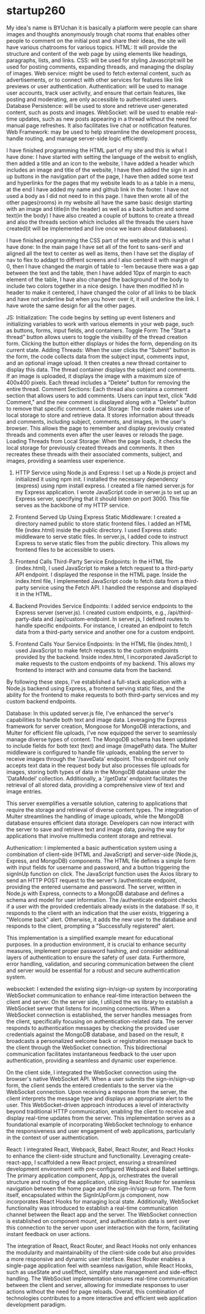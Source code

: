 # startup260
My idea's name is BYUchan it is basically a platform were people can share images and thoughts anonymously trough chat rooms that enables other people to comment on the initial post and share their ideas, the site will have various chatrooms for various topics.
HTML: It will provide the structure and content of the web page by using elements like headings, paragraphs, lists, and links.
CSS: will be used for styling
Javascript:will be used for posting comments, expanding threads, and managing the display of images.
Web service: might be used to fetch external content, such as advertisements, or to connect with other services for features like link previews or user authentication.
Authentication: will be used to manage user accounts, track user activity, and ensure that certain features, like posting and moderating, are only accessible to authenticated users.
Database Persistence: will be used to store and retrieve user-generated content, such as posts and images. 
WebSocket: will be used to enable real-time updates, such as new posts appearing in a thread without the need for manual page refreshes. It also facilitates live chat or notification features.
Web Framework: may be used to help streamline the development process, handle routing, and manage server-side logic efficiently.

I have finished programming the HTML part of my site and this is what I have done:
I have started with setting the language of the websit to english, then added a title and an icon to the website, I have added a header which includes an image and title of the website, I have then added the sign in and up buttons in the navigation part of the page, I have then added some text and hyperlinks for the pages that my website leads to as a table in a menu, at the end I have added my name and github link in the footer. I have not used a body as I did not need to in this page.
I have then wrote all of the other pages(rooms) in my website all have the same basic design starting with an image and title(in the header) as well as a back button and some text(in the body) I have also created a couple of buttons to create a thread and also the threads section which includes all the threads the users have created(it will be implemented and live once we learn about databases).

I have finished programming the CSS part of the website and this is what I have done:
 In the main page I have set all of the font to sans-serif and aligned all the text to center as well as items, then I have set the display of nav to flex to addapt to diffrent screens and I also centerd it with margin of 0, then I have changed the margin of table to -1em because there was a gap between the text and the table, then I have added 10px of margin to each element of the table, I have also changed the background of the body to include two colors together in a nice design. I have then modified h1 in header to make it centered, I have changed the color of all links to be black and have not underline but when you hover over it, it will underline the link.
 I have wrote the same design for all the other pages.  

JS:
Initialization: The code begins by setting up event listeners and initializing variables to work with various elements in your web page, such as buttons, forms, input fields, and containers.
Toggle Form: The "Start a thread" button allows users to toggle the visibility of the thread creation form. Clicking the button either displays or hides the form, depending on its current state.
Adding Threads: When the user clicks the "Submit" button in the form, the code collects data from the subject input, comments input, and an optional image upload. It then creates a new thread container to display this data.
The thread container displays the subject and comments.
If an image is uploaded, it displays the image with a maximum size of 400x400 pixels.
Each thread includes a "Delete" button for removing the entire thread.
Comment Sections: Each thread also contains a comment section that allows users to add comments. Users can input text, click "Add Comment," and the new comment is displayed along with a "Delete" button to remove that specific comment.
Local Storage: The code makes use of local storage to store and retrieve data. It stores information about threads and comments, including subject, comments, and images, in the user's browser. This allows the page to remember and display previously created threads and comments even after the user leaves or reloads the page.
Loading Threads from Local Storage: When the page loads, it checks the local storage for previously created threads and comments. It then recreates these threads with their associated comments, subject, and images, providing a seamless user experience.


1. HTTP Service using Node.js and Express:
I set up a Node.js project and initialized it using npm init.
I installed the necessary dependency (express) using npm install express.
I created a file named server.js for my Express application.
I wrote JavaScript code in server.js to set up an Express server, specifying that it should listen on port 3000. This file serves as the backbone of my HTTP service.

2. Frontend Served Up Using Express Static Middleware:
I created a directory named public to store static frontend files.
I added an HTML file (index.html) inside the public directory.
I used Express static middleware to serve static files.
In server.js, I added code to instruct Express to serve static files from the public directory. This allows my frontend files to be accessible to users.

3. Frontend Calls Third-Party Service Endpoints:
In the HTML file (index.html), I used JavaScript to make a fetch request to a third-party API endpoint.
I displayed the response in the HTML page.
Inside the index.html file, I implemented JavaScript code to fetch data from a third-party service using the Fetch API. I handled the response and displayed it in the HTML.

4. Backend Provides Service Endpoints:
I added service endpoints to the Express server (server.js).
I created custom endpoints, e.g., /api/third-party-data and /api/custom-endpoint.
In server.js, I defined routes to handle specific endpoints. For instance, I created an endpoint to fetch data from a third-party service and another one for a custom endpoint.

5. Frontend Calls Your Service Endpoints:
In the HTML file (index.html), I used JavaScript to make fetch requests to the custom endpoints provided by the backend.
Inside index.html, I incorporated JavaScript to make requests to the custom endpoints of my backend. This allows my frontend to interact with and consume data from the backend.

By following these steps, I've established a full-stack application with a Node.js backend using Express, a frontend serving static files, and the ability for the frontend to make requests to both third-party services and my custom backend endpoints.



Database:
In this updated server.js file, I've enhanced the server's capabilities to handle both text and image data. Leveraging the Express framework for server creation, Mongoose for MongoDB interactions, and Multer for efficient file uploads, I've now equipped the server to seamlessly manage diverse types of content. The MongoDB schema has been updated to include fields for both text (text) and image (imagePath) data. The Multer middleware is configured to handle file uploads, enabling the server to receive images through the '/saveData' endpoint. This endpoint not only accepts text data in the request body but also processes file uploads for images, storing both types of data in the MongoDB database under the 'DataModel' collection. Additionally, a '/getData' endpoint facilitates the retrieval of all stored data, providing a comprehensive view of text and image entries.

This server exemplifies a versatile solution, catering to applications that require the storage and retrieval of diverse content types. The integration of Multer streamlines the handling of image uploads, while the MongoDB database ensures efficient data storage. Developers can now interact with the server to save and retrieve text and image data, paving the way for applications that involve multimedia content storage and retrieval.



Authenication:
I implemented a basic authentication system using a combination of client-side (HTML and JavaScript) and server-side (Node.js, Express, and MongoDB) components. The HTML file defines a simple form with input fields for username and password, and a button triggering the signInUp function on click. The JavaScript function uses the Axios library to send an HTTP POST request to the server's /authenticate endpoint, providing the entered username and password. The server, written in Node.js with Express, connects to a MongoDB database and defines a schema and model for user information. The /authenticate endpoint checks if a user with the provided credentials already exists in the database. If so, it responds to the client with an indication that the user exists, triggering a "Welcome back" alert. Otherwise, it adds the new user to the database and responds to the client, prompting a "Successfully registered" alert.

This implementation is a simplified example meant for educational purposes. In a production environment, it is crucial to enhance security measures, implement proper password hashing, and consider additional layers of authentication to ensure the safety of user data. Furthermore, error handling, validation, and securing communication between the client and server would be essential for a robust and secure authentication system.



websocket:
I extended the existing sign-in/sign-up system by incorporating WebSocket communication to enhance real-time interaction between the client and server. On the server side, I utilized the ws library to establish a WebSocket server that listens for incoming connections. When a WebSocket connection is established, the server handles messages from the client, specifically focusing on authentication-related data. The server responds to authentication messages by checking the provided user credentials against the MongoDB database, and based on the result, it broadcasts a personalized welcome back or registration message back to the client through the WebSocket connection. This bidirectional communication facilitates instantaneous feedback to the user upon authentication, providing a seamless and dynamic user experience.

On the client side, I integrated the WebSocket connection using the browser's native WebSocket API. When a user submits the sign-in/sign-up form, the client sends the entered credentials to the server via the WebSocket connection. Upon receiving a response from the server, the client interprets the message type and displays an appropriate alert to the user. This WebSocket-driven approach introduces a level of interactivity beyond traditional HTTP communication, enabling the client to receive and display real-time updates from the server. This implementation serves as a foundational example of incorporating WebSocket technology to enhance the responsiveness and user engagement of web applications, particularly in the context of user authentication.



React:
 I integrated React, Webpack, Babel, React Router, and React Hooks to enhance the client-side structure and functionality. Leveraging create-react-app, I scaffolded a new React project, ensuring a streamlined development environment with pre-configured Webpack and Babel settings. The primary application component, App.js, orchestrates the overall structure and routing of the application, utilizing React Router for seamless navigation between the home page and the sign-in/sign-up form. The form itself, encapsulated within the SignInUpForm.js component, now incorporates React Hooks for managing local state. Additionally, WebSocket functionality was introduced to establish a real-time communication channel between the React app and the server. The WebSocket connection is established on component mount, and authentication data is sent over this connection to the server upon user interaction with the form, facilitating instant feedback on user actions.

The integration of React, React Router, and React Hooks not only enhances the modularity and maintainability of the client-side code but also provides a more responsive and dynamic user interface. React Router enables a single-page application feel with seamless navigation, while React Hooks, such as useState and useEffect, simplify state management and side-effect handling. The WebSocket implementation ensures real-time communication between the client and server, allowing for immediate responses to user actions without the need for page reloads. Overall, this combination of technologies contributes to a more interactive and efficient web application development paradigm.
